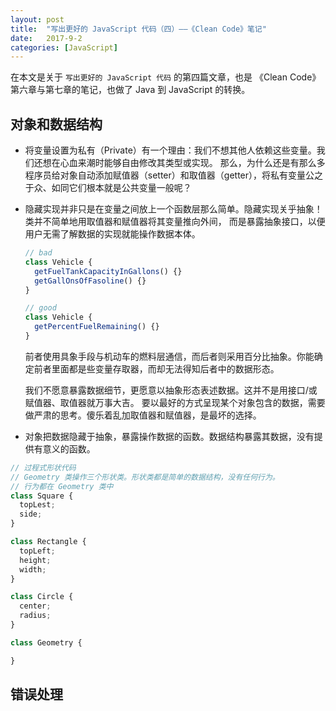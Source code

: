 ```yaml
---
layout: post
title:  "写出更好的 JavaScript 代码（四）——《Clean Code》笔记"
date:   2017-9-2
categories: [JavaScript]
---
```


在本文是关于 `写出更好的 JavaScript 代码` 的第四篇文章，也是 《Clean Code》第六章与第七章的笔记，也做了 Java 到 JavaScript 的转换。

## 对象和数据结构

- 将变量设置为私有（Private）有一个理由：我们不想其他人依赖这些变量。我们还想在心血来潮时能够自由修改其类型或实现。
那么，为什么还是有那么多程序员给对象自动添加赋值器（setter）和取值器（getter），将私有变量公之于众、如同它们根本就是公共变量一般呢？

- 隐藏实现并非只是在变量之间放上一个函数层那么简单。隐藏实现关乎抽象！类并不简单地用取值器和赋值器将其变量推向外间，
而是暴露抽象接口，以便用户无需了解数据的实现就能操作数据本体。

  ```js
  // bad
  class Vehicle {
    getFuelTankCapacityInGallons() {}
    getGallOnsOfFasoline() {}
  }

  // good
  class Vehicle {
    getPercentFuelRemaining() {}
  }
  ```

  前者使用具象手段与机动车的燃料层通信，而后者则采用百分比抽象。你能确定前者里面都是些变量存取器，而却无法得知后者中的数据形态。

  我们不愿意暴露数据细节，更愿意以抽象形态表述数据。这并不是用接口/或赋值器、取值器就万事大吉。
  要以最好的方式呈现某个对象包含的数据，需要做严肃的思考。傻乐着乱加取值器和赋值器，是最坏的选择。


- 对象把数据隐藏于抽象，暴露操作数据的函数。数据结构暴露其数据，没有提供有意义的函数。

```js
// 过程式形状代码
// Geometry 类操作三个形状类。形状类都是简单的数据结构，没有任何行为。
// 行为都在 Geometry 类中
class Square {
  topLest;
  side;
}

class Rectangle {
  topLeft;
  height;
  width;
}

class Circle {
  center;
  radius;
}

class Geometry {

}
```



## 错误处理
